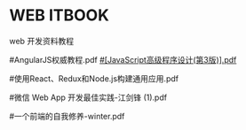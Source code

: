 WEB ITBOOK
===
web 开发资料教程

#AngularJS权威教程.pdf
<a href="https://github.com/ecitlm/ITBook/blob/master/Web%E5%89%8D%E7%AB%AF%E5%BC%80%E5%8F%91/AngularJS/AngularJS%E6%9D%83%E5%A8%81%E6%95%99%E7%A8%8B.pdf">
#[JavaScript高级程序设计(第3版)].pdf
</a>

#使用React、Redux和Node.js构建通用应用.pdf

#微信 Web App 开发最佳实践-江剑锋 (1).pdf

#一个前端的自我修养-winter.pdf

